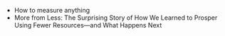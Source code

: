 - How to measure anything
- More from Less: The Surprising Story of How We Learned to Prosper Using Fewer Resources―and What Happens Next
